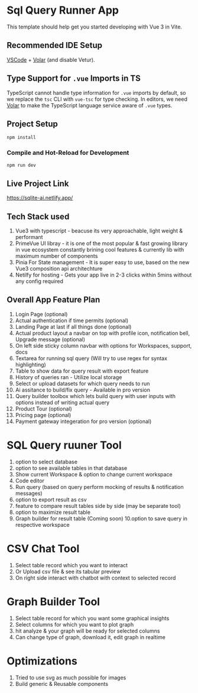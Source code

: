 # Sql Query Runner App

This template should help get you started developing with Vue 3 in Vite.

## Recommended IDE Setup

[VSCode](https://code.visualstudio.com/) + [Volar](https://marketplace.visualstudio.com/items?itemName=Vue.volar) (and disable Vetur).

## Type Support for `.vue` Imports in TS

TypeScript cannot handle type information for `.vue` imports by default, so we replace the `tsc` CLI with `vue-tsc` for type checking. In editors, we need [Volar](https://marketplace.visualstudio.com/items?itemName=Vue.volar) to make the TypeScript language service aware of `.vue` types.


## Project Setup

```sh
npm install
```

### Compile and Hot-Reload for Development

```sh
npm run dev
```

## Live Project Link

https://sqlite-ai.netlify.app/

## Tech Stack used

1. Vue3 with typescript - beacuse its very approachable, light weight & performant
2. PrimeVue UI libray - it is one of the most popular & fast growing library in vue ecosystem constantly brining cool features & currently lib with maximum number of components
3. Pinia For State management - It is super easy to use, based on the new Vue3 composition api architechture
5. Netilfy for hosting - Gets your app live in 2-3 clicks within 5mins without any  config required


## Overall App Feature Plan

1. Login Page (optional)
2. Actual authentication if time permits (optional)
3. Landing Page at last if all things done (optional)
4. Actual product layout a navbar on top with profile icon, notification bell, Upgrade message (optional)
5. On left side sticky column navbar with options for Workspaces, support, docs 
6. Textarea for running sql query (Will try to use regex for syntax highlighting)
7. Table to show data for query result with export feature
8. History of queries ran - Utilize local storage
9. Select or upload datasets for which query needs to run
10. Ai assitance to build/fix query - Available in pro version
11. Query builder toolbox which lets build query with user inputs with options instead of writing actual query
12. Product Tour (optional)
13. Pricing page (optional)
14. Payment gateway integeration for pro version (optional)

# SQL Query ruuner Tool

1. option to select database
2. option to see available tables in that database
3. Show current Workspace & option to change current workspace
4. Code editor
5. Run query (based on query perform mocking of results & notification messages)
6. option to export result as csv
7. feature to compare result tables side by side (may be separate tool)
8. option to maximize result table
9. Graph builder for result table (Coming soon)
10.option to save query in respective workspace

# CSV Chat Tool

1. Select table record which you want to interact
2. Or Upload csv file & see its tabular preview
3. On right side interact with chatbot with context to selected record


# Graph Builder Tool

1. Select table record for which you want some graphical insights
2. Select columns for which you want to plot graph
3. hit analyze & your graph will be ready for selected columns
4. Can change type of graph, download it, edit graph in realtime

# Optimizations

1. Tried to use svg as much possible for images
2. Build generic & Reusable components
